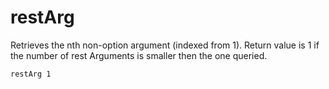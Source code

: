 # restArg
Retrieves the nth non-option argument (indexed from 1).
Return value is 1 if the number of rest Arguments is smaller then the one queried.

```fish
restArg 1
```
